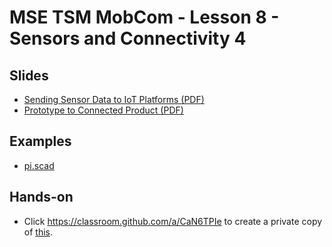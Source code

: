 # MSE TSM MobCom - Lesson 8 - Sensors and Connectivity 4
## Slides
* [Sending Sensor Data to IoT Platforms (PDF)](http://www.tamberg.org/mse/2021/hs/TSM_MobCom_SendingSensorDataToIoTPlatforms.pdf)
* [Prototype to Connected Product (PDF)](http://www.tamberg.org/mse/2021/hs/TSM_MobCom_PrototypeToConnectedProduct.pdf)

## Examples
* [pi.scad](OpenSCAD/pi.scad)

## Hands-on
* Click https://classroom.github.com/a/CaN6TPIe to create a private copy of [this](../../../../mse-tsm-mobcom-work-08/blob/master/README.md).
